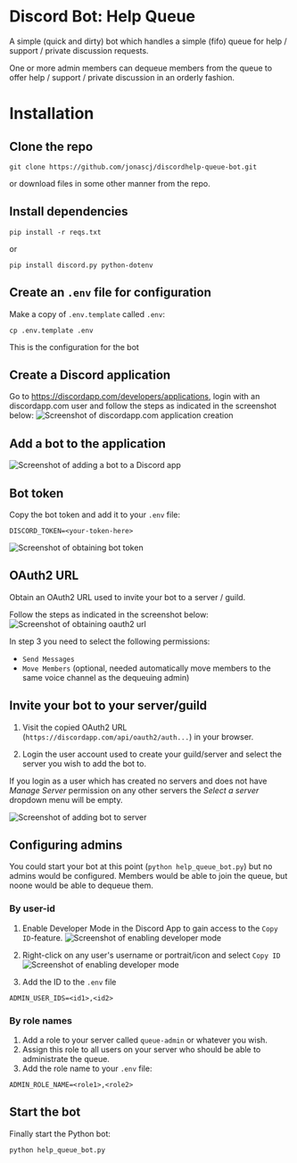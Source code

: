 # Discord Bot: Help Queue
A simple (quick and dirty) bot which handles a simple (fifo) queue 
for help / support / private discussion requests.

One or more admin members can dequeue members from the queue 
to offer help / support / private discussion in an orderly fashion.

# Installation 

## Clone the repo
```
git clone https://github.com/jonascj/discordhelp-queue-bot.git
```

or download files in some other manner from the repo.

## Install dependencies 
```
pip install -r reqs.txt
```
or
```
pip install discord.py python-dotenv
```
## Create an `.env` file for configuration
Make a copy of `.env.template` called `.env`:
```
cp .env.template .env
```
This is the configuration for the bot

## Create a Discord application 
Go to <https://discordapp.com/developers/applications>,
login with an discordapp.com user
and follow the steps as indicated in the screenshot below:
![Screenshot of discordapp.com application creation](docs/discord-create-application.png)

## Add a bot to the application
![Screenshot of adding a bot to a Discord app](docs/discord-add-bot.png)

## Bot token
Copy the bot token and add it to your `.env` file:
```
DISCORD_TOKEN=<your-token-here>
```
![Screenshot of obtaining bot token](docs/discord-bot-token.png)

## OAuth2 URL
Obtain an OAuth2 URL used to invite your bot to a server / guild.

Follow the steps as indicated in the screenshot below: 
![Screenshot of obtaining oauth2 url](docs/discord-bot-oauth-link.png)

In step 3 you need to select the following permissions: 
* `Send Messages`
* `Move Members` (optional, needed automatically move
members to the same voice channel as the dequeuing admin)

## Invite your bot to your server/guild
1. Visit the copied OAuth2 URL (`https://discordapp.com/api/oauth2/auth...`)
in your browser.

2. Login the user account used to create your guild/server
and select the server you wish to add the bot to.

If you login as a user which has created no servers
and does not have *Manage Server* permission on any other servers
the *Select a server* dropdown menu will be empty.

![Screenshot of adding bot to server](docs/discord-bot-add-to-server.png)

## Configuring admins
You could start your bot at this point (`python help_queue_bot.py`)
but no admins would be configured.
Members would be able to join the queue, 
but noone would be able to dequeue them.

### By user-id
1. Enable Developer Mode in the Discord App 
to gain access to the `Copy ID`-feature.
![Screenshot of enabling developer mode](docs/discord-dev-mode.png)

2. Right-click on any user's username or portrait/icon
and select `Copy ID`
![Screenshot of enabling developer mode](docs/discord-copy-id.png)

3. Add the ID to the `.env` file
```
ADMIN_USER_IDS=<id1>,<id2>
``` 

### By role names
1. Add a role to your server called `queue-admin` or whatever you wish.
2. Assign this role to all users on your server who should be able to
administrate the queue.
3. Add the role name to your `.env` file:
```
ADMIN_ROLE_NAME=<role1>,<role2>
```

## Start the bot
Finally start the Python bot:
```
python help_queue_bot.py
```



